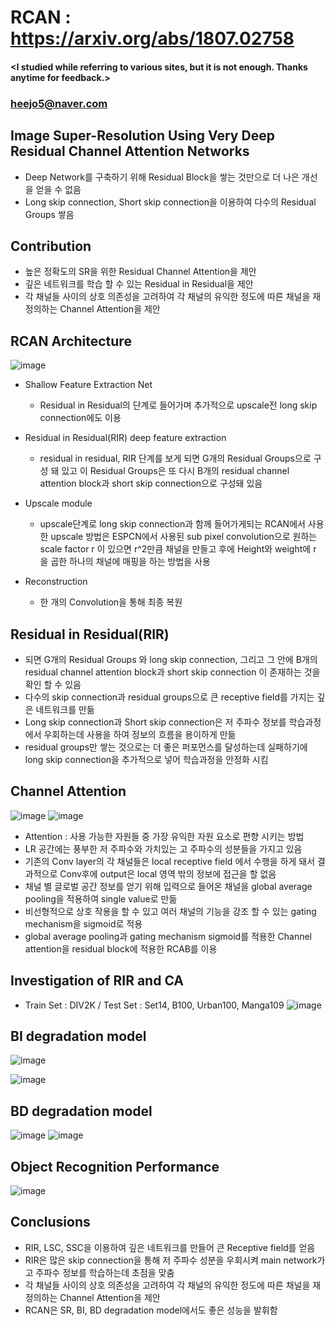 # RCAN : https://arxiv.org/abs/1807.02758 

#### <I studied while referring to various sites, but it is not enough. Thanks anytime for feedback.>
### <heejo5@naver.com>

Image Super-Resolution Using Very Deep Residual Channel Attention Networks
--------------------------------------------------------------------------

* Deep Network를 구축하기 위해 Residual Block을 쌓는 것만으로 더 나은 개선을 얻을 수 없음
* Long skip connection, Short skip connection을 이용하여 다수의 Residual Groups 쌓음

Contribution
------------
  * 높은 정확도의 SR을 위한 Residual Channel Attention을 제안
  * 깊은 네트워크를 학습 할 수 있는 Residual in Residual을 제안
  * 각 채널들 사이의 상호 의존성을 고려하여 각 채널의 유익한 정도에 따른 채널을 재정의하는 Channel Attention을 제안

RCAN Architecture
-----------------
![image](https://user-images.githubusercontent.com/61686244/94658558-e97b6a80-033d-11eb-8ae7-ba3ee35b059e.png)

* Shallow Feature Extraction Net
    * Residual in Residual의 단계로 들어가며 추가적으로 upscale전 long skip connection에도 이용


* Residual in Residual(RIR) deep feature extraction
    * residual in residual, RIR 단계를 보게 되면 G개의 Residual Groups으로 구성 돼 있고 이 Residual Groups은 또 다시 B개의 residual channel attention block과 short skip connection으로 구성돼 있음


* Upscale module
    * upscale단계로 long skip connection과 함께 들어가게되는 RCAN에서 사용한 upscale 방법은 ESPCN에서 사용된 sub pixel convolution으로 원하는 scale factor r 이 있으면 r^2만큼 채널을 만들고 후에 Height와 weight에 r 을 곱한 하나의 채널에 매핑을 하는 방법을 사용

* Reconstruction
    * 한 개의 Convolution을 통해 최종 복원
    
Residual in Residual(RIR)
-------------------------
* 되면 G개의 Residual Groups 와 long skip connection, 그리고 그 안에 B개의 residual channel attention block과 short skip connection 이 존재하는 것을 확인 할 수 있음
* 다수의 skip connection과 residual groups으로 큰 receptive field를 가지는 깊은 네트워크를 만듦
* Long skip connection과 Short skip connection은 저 주파수 정보를 학습과정에서 우회하는데 사용을 하여 정보의 흐름을 용이하게 만듦
* residual groups만 쌓는 것으로는 더 좋은 퍼포먼스를 달성하는데 실패하기에 long skip connection을 추가적으로 넣어 학습과정을 안정화 시킴

Channel Attention
-----------------
![image](https://user-images.githubusercontent.com/61686244/94658338-a0c3b180-033d-11eb-91f6-ebfbb9b0284d.png)
![image](https://user-images.githubusercontent.com/61686244/94658381-ae793700-033d-11eb-9448-b9d176b0817c.png)

* Attention : 사용 가능한 자원들 중 가장 유익한 자원 요소로 편향 시키는 방법
* LR 공간에는 풍부한 저 주파수와 가치있는 고 주파수의 성분들을 가지고 있음
* 기존의 Conv layer의 각 채널들은 local receptive field 에서 수행을 하게 돼서 결과적으로 Conv후에 output은 local 영역 밖의 정보에 접근을 할 없음
* 채널 별 글로벌 공간 정보를 얻기 위해 입력으로 들어온 채널을 global average pooling을 적용하여 single value로 만듦
* 비선형적으로 상호 작용을 할 수 있고 여러 채널의 기능을 강조 할 수 있는 gating mechanism을 sigmoid로 적용
* global average pooling과  gating mechanism sigmoid를 적용한 Channel attention을 residual block에 적용한 RCAB를 이용

Investigation of RIR and CA
---------------------------
* Train Set : DIV2K / Test Set : Set14, B100, Urban100, Manga109 
![image](https://user-images.githubusercontent.com/61686244/94658476-cf418c80-033d-11eb-8f36-3b35dfc5ec11.png)


BI degradation model
--------------------
![image](https://user-images.githubusercontent.com/61686244/94657626-aa98e500-033c-11eb-90b4-582f04839829.png)

![image](https://user-images.githubusercontent.com/61686244/94657657-b7b5d400-033c-11eb-865b-27d91d4669f2.png)

BD degradation model
--------------------
![image](https://user-images.githubusercontent.com/61686244/94657705-ce5c2b00-033c-11eb-9e5b-1625ef2c2da6.png)
![image](https://user-images.githubusercontent.com/61686244/94657722-d5833900-033c-11eb-8205-399c1a6645a3.png)

Object Recognition Performance
------------------------------
![image](https://user-images.githubusercontent.com/61686244/94657847-05cad780-033d-11eb-8ef1-f6e6e5af39cc.png)

Conclusions
-----------
* RIR, LSC, SSC을 이용하여 깊은 네트워크를 만들어 큰 Receptive field를 얻음
* RIR은 많은 skip connection을 통해 저 주파수 성분을 우회시켜 main network가 고 주파수 정보를 학습하는데 초점을 맞춤
* 각 채널들 사이의 상호 의존성을 고려하여 각 채널의 유익한 정도에 따른 채널을 재정의하는 Channel Attention을 제안
* RCAN은 SR, BI, BD degradation model에서도 좋은 성능을 발휘함
